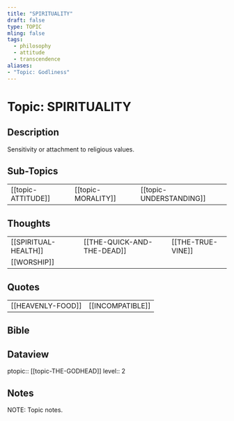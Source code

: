 ```yaml
---
title: "SPIRITUALITY"
draft: false
type: TOPIC
mling: false
tags:
  - philosophy
  - attitude
  - transcendence
aliases: 
- "Topic: Godliness"
---
```

# Topic: SPIRITUALITY 
## Description
Sensitivity or attachment to religious values.

## Sub-Topics
|     |     |     |
| --- | --- | --- |
| [[topic-ATTITUDE]] | [[topic-MORALITY]] | [[topic-UNDERSTANDING]] |

## Thoughts
|     |     |     |
| --- | --- | --- |
| [[SPIRITUAL-HEALTH]] | [[THE-QUICK-AND-THE-DEAD]] | [[THE-TRUE-VINE]] |
| [[WORSHIP]] |

## Quotes
|     |     |
| --- | --- |
| [[HEAVENLY-FOOD]] | [[INCOMPATIBLE]] |


## Bible


## Dataview
ptopic:: [[topic-THE-GODHEAD]]
level:: 2

## Notes
NOTE: Topic notes.